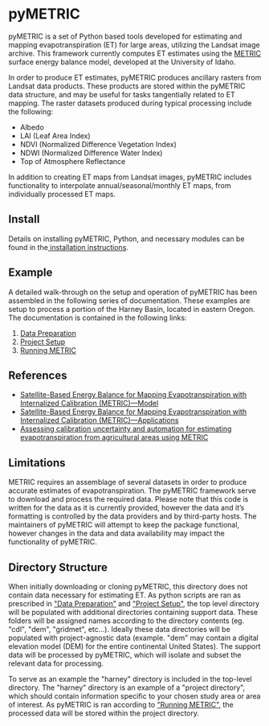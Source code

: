 # pyMETRIC

pyMETRIC is a set of Python based tools developed for estimating and mapping evapotranspiration (ET) for large areas, utilizing the Landsat image archive.  This framework currently computes ET estimates using the [METRIC](http://www.uidaho.edu/cals/kimberly-research-and-extension-center/research/water-resources) surface energy balance model, developed at the University of Idaho.
 
In order to produce ET estimates, pyMETRIC produces ancillary rasters from Landsat data products.  These products are stored within the pyMETRIC data structure, and may be useful for tasks tangentially related to ET mapping. The raster datasets produced during typical processing include the following:
- Albedo
- LAI (Leaf Area Index)
- NDVI (Normalized Difference Vegetation Index)
- NDWI (Normalized Difference Water Index)
- Top of Atmosphere Reflectance

In addition to creating ET maps from Landsat images, pyMETRIC includes functionality to interpolate annual/seasonal/monthly ET maps, from individually processed ET maps.

## Install

Details on installing pyMETRIC, Python, and necessary modules can be found in the[ installation instructions](docs/INSTALL.md).

## Example

A detailed walk-through on the setup and operation of pyMETRIC has been assembled in the following series of documentation.  These examples are setup to process a portion of the Harney Basin, located in eastern Oregon.  The documentation is contained in the following links:
1. [Data Preparation](docs/EXAMPLE_DATA.md)
2. [Project Setup](docs/EXAMPLE_SETUP.md)
3. [Running METRIC](docs/EXAMPLE_METRIC.md)

## References

* [Satellite-Based Energy Balance for Mapping Evapotranspiration with Internalized Calibration (METRIC)—Model](https://ascelibrary.org/doi/abs/10.1061/(ASCE)0733-9437(2007)133:4(380))
* [Satellite-Based Energy Balance for Mapping Evapotranspiration with Internalized Calibration (METRIC)—Applications](https://ascelibrary.org/doi/abs/10.1061/(ASCE)0733-9437(2007)133:4(395))
* [Assessing calibration uncertainty and automation for estimating evapotranspiration from agricultural areas using METRIC](https://www.dri.edu/images/stories/divisions/dhs/dhsfaculty/Justin-Huntington/Morton_et_al._2013.pdf)

## Limitations

METRIC requires an assemblage of several datasets in order to produce accurate estimates of evapotranspiration.  The pyMETRIC framework serve to download and process the required data.  Please note that this code is written for the data as it is currently provided, however the data and it’s formatting is controlled by the data providers and by third-party hosts.  The maintainers of pyMETRIC will attempt to keep the package functional, however changes in the data and data availability may impact the functionality of pyMETRIC.

## Directory Structure

When initially downloading or cloning pyMETRIC, this directory does not contain data necessary for estimating ET.  As  python scripts are ran as prescribed in ["Data Preparation"](docs/EXAMPLE_DATA.md) and ["Project Setup"](docs/EXAMPLE_SETUP.md), the top level directory will be populated with additional directories containing support data. These folders will be assigned names according to the directory contents (eg. "cdl", "dem", "gridmet", etc...).  Ideally these data directories will be populated with project-agnostic data (example. "dem" may contain a digital elevation model (DEM) for the entire continental United States).  The support data will be processed by pyMETRIC, which will isolate and subset the relevant data for processing. 

To serve as an example the "harney" directory is included in the top-level directory.  The "harney" directory is an example of a "project directory", which should contain information specific to your chosen study area or area of interest.   As pyMETRIC is ran according to ["Running METRIC"](docs/EXAMPLE_METRIC.md), the processed data will be stored within the project directory.